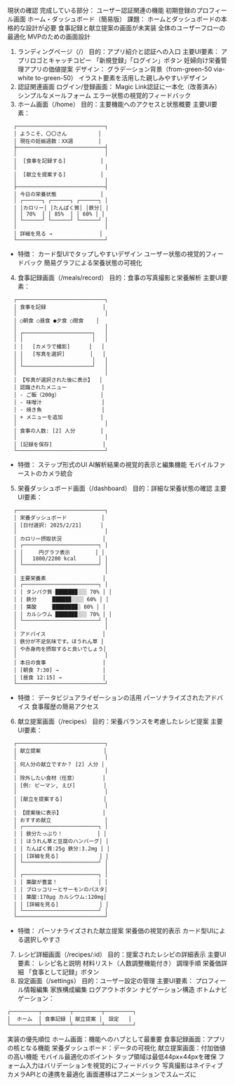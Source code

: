 現状の確認
完成している部分：
ユーザー認証関連の機能
初期登録のプロフィール画面
ホーム・ダッシュボード（簡易版）
課題：
ホームとダッシュボードの本格的な設計が必要
食事記録と献立提案の画面が未実装
全体のユーザーフローの最適化
MVPのための画面設計
1. ランディングページ（/）
目的：アプリ紹介と認証への入口
主要UI要素：
アプリロゴとキャッチコピー
「新規登録」「ログイン」ボタン
妊婦向け栄養管理アプリの価値提案
デザイン：
グラデーション背景（from-green-50 via-white to-green-50）
イラスト要素を活用した親しみやすいデザイン
2. 認証関連画面
ログイン/登録画面：
Magic Link認証に一本化（改善済み）
シンプルなメールフォーム
エラー状態の視覚的フィードバック
3. ホーム画面（/home）
目的：主要機能へのアクセスと状態概要
主要UI要素：
```
  ┌────────────────────────────┐
  │ ようこそ、〇〇さん          │
  │ 現在の妊娠週数：XX週        │
  ├────────────────────────────┤
  │                            │
  │  [食事を記録する]           │
  │                            │
  │  [献立を提案する]           │
  │                            │
  ├────────────────────────────┤
  │ 今日の栄養状態              │
  │ ┌──────┐ ┌──────┐ ┌──────┐ │
  │ │カロリー│ │たんぱく質│ │鉄分│ │
  │ │ 70%  │ │ 85%  │ │ 60% │ │
  │ └──────┘ └──────┘ └──────┘ │
  │                            │
  │ 詳細を見る →               │
  └────────────────────────────┘
```
- 特徴：
カード型UIでタップしやすいデザイン
ユーザー状態の視覚的フィードバック
簡易グラフによる栄養状態の可視化
4. 食事記録画面（/meals/record）
目的：食事の写真撮影と栄養解析
主要UI要素：
```
  ┌────────────────────────────┐
  │ 食事を記録                  │
  │                            │
  │ ○朝食 ○昼食 ●夕食 ○間食    │
  │                            │
  │ ┌──────────────────────┐   │
  │ │                      │   │
  │ │   [カメラで撮影]      │   │
  │ │   [写真を選択]        │   │
  │ │                      │   │
  │ └──────────────────────┘   │
  │                            │
  │ 【写真が選択された後に表示】  │
  │ 認識されたメニュー           │
  │ - ご飯（200g）             │
  │ - 味噌汁                   │
  │ - 焼き魚                   │
  │ + メニューを追加            │
  │                            │
  │ 食事の人数: [2] 人分        │
  │                            │
  │ [記録を保存]                │
  └────────────────────────────┘

```
- 特徴：
ステップ形式のUI
AI解析結果の視覚的表示と編集機能
モバイルファーストのカメラ統合
5. 栄養ダッシュボード画面（/dashboard）
目的：詳細な栄養状態の確認
主要UI要素：
```
  ┌────────────────────────────┐
  │ 栄養ダッシュボード           │
  │ [日付選択: 2025/2/21]      │
  │                            │
  │ カロリー摂取状況             │
  │ ┌────────────────────────┐ │
  │ │     円グラフ表示        │ │
  │ │   1800/2200 kcal       │ │
  │ └────────────────────────┘ │
  │                            │
  │ 主要栄養素                  │
  │ ┌────────────────────────┐ │
  │ │ タンパク質 ███████░░░ 70% │ │
  │ │ 鉄分     ██████░░░░ 60% │ │
  │ │ 葉酸     ████████░ 80% │ │
  │ │ カルシウム ███████░░░ 70% │ │
  │ └────────────────────────┘ │
  │                            │
  │ アドバイス                  │
  │ 鉄分が不足気味です。ほうれん草 │
  │ や赤身肉を摂取すると良いでしょう│
  │                            │
  │ 本日の食事                  │
  │ [朝食 7:30] →              │
  │ [昼食 12:15] →             │
  └────────────────────────────┘
```
- 特徴：
データビジュアライゼーションの活用
パーソナライズされたアドバイス
食事履歴の簡易アクセス
6. 献立提案画面（/recipes）
目的：栄養バランスを考慮したレシピ提案
主要UI要素：
```
  ┌────────────────────────────┐
  │ 献立提案                    │
  │                            │
  │ 何人分の献立ですか？ [2] 人分 │
  │                            │
  │ 除外したい食材（任意）        │
  │ [例: ピーマン, えび]         │
  │                            │
  │ [献立を提案する]             │
  │                            │
  │ 【提案後に表示】             │
  │ おすすめ献立                 │
  │ ┌────────────────────────┐ │
  │ │ 鉄分たっぷり！           │ │
  │ │ ほうれん草と豆腐のハンバーグ│ │
  │ │ たんぱく質:25g 鉄分:3.2mg │ │
  │ │ [詳細を見る]             │ │
  │ └────────────────────────┘ │
  │                            │
  │ ┌────────────────────────┐ │
  │ │ 葉酸が豊富！             │ │
  │ │ ブロッコリーとサーモンのパスタ│
  │ │ 葉酸:170μg カルシウム:120mg│
  │ │ [詳細を見る]             │ │
  │ └────────────────────────┘ │
  └────────────────────────────┘
```
- 特徴：
パーソナライズされた献立提案
栄養価の視覚的表示
カード型UIによる選択しやすさ
7. レシピ詳細画面（/recipes/:id）
目的：提案されたレシピの詳細表示
主要UI要素：
レシピ名と説明
材料リスト（人数調整機能付き）
調理手順
栄養価詳細
「食事として記録」ボタン
8. 設定画面（/settings）
目的：ユーザー設定の管理
主要UI要素：
プロフィール情報編集
家族構成編集
ログアウトボタン
ナビゲーション構造
ボトムナビゲーション：
```
┌─────────┬─────────┬─────────┬─────────┐
│  ホーム  │ 食事記録 │ 献立提案 │  設定   │
└─────────┴─────────┴─────────┴─────────┘
```
実装の優先順位
ホーム画面：機能へのハブとして最重要
食事記録画面：アプリの核となる機能
栄養ダッシュボード：データの可視化
献立提案画面：付加価値の高い機能
モバイル最適化のポイント
タップ領域は最低44px×44pxを確保
フォーム入力はバリデーションを視覚的にフィードバック
写真撮影はネイティブカメラAPIとの連携を最適化
画面遷移はアニメーションでスムーズに